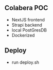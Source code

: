 ## Colabera POC
- NextJS frontend
- Strapi backend
- local PostGresDB
- Dockerized

## Deploy
- run deploy.sh
